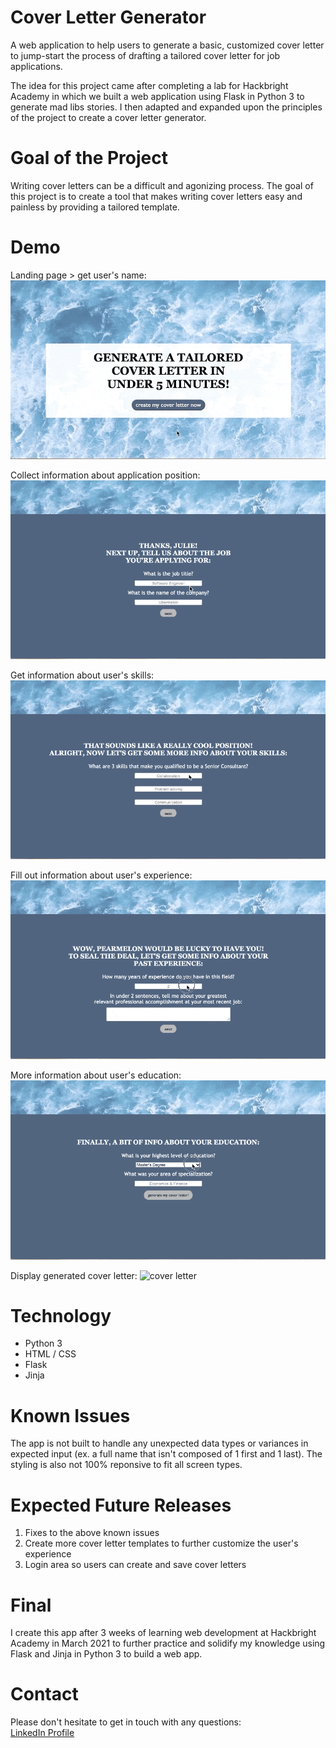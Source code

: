 # Cover Letter Generator

A web application to help users to generate a basic, customized cover letter to jump-start the process of drafting a tailored cover letter for job applications. 

The idea for this project came after completing a lab for Hackbright Academy in which we built a web application using Flask in Python 3 to generate mad libs stories. I then adapted and expanded upon the principles of the project to create a cover letter generator. 

# Goal of the Project

Writing cover letters can be a difficult and agonizing process. The goal of this project is to create a tool that makes writing cover letters easy and painless by providing a tailored template.

# Demo
Landing page > get user's name:
![landing page](/demo/start.gif)

Collect information about application position:
![position info](/demo/job.gif)

Get information about user's skills:
![skills info](/demo/skill.gif)

Fill out information about user's experience:
![experience info](/demo/experience.gif)

More information about user's education:
![education info](/demo/education.gif)

Display generated cover letter:
![cover letter](/demo/cover-letter.gif)

# Technology

- Python 3 
- HTML / CSS
- Flask 
- Jinja

# Known Issues

The app is not built to handle any unexpected data types or variances in expected input (ex. a full name that isn't composed of 1 first and 1 last). The styling is also not 100% reponsive to fit all screen types.  

# Expected Future Releases

1. Fixes to the above known issues
2. Create more cover letter templates to further customize the user's experience 
3. Login area so users can create and save cover letters 

# Final
 
I create this app after 3 weeks of learning web development at Hackbright Academy in March 2021 to further practice and solidify my knowledge using Flask and Jinja in Python 3 to build a web app.

# Contact

Please don't hesitate to get in touch with any questions:\
[LinkedIn Profile](https://www.linkedin.com/in/missydavies/)
